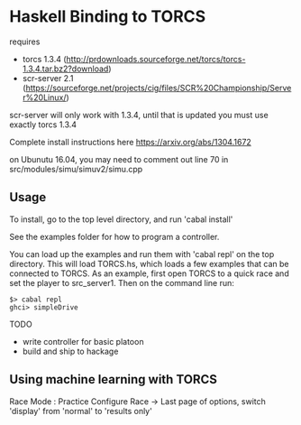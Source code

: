 # Haskell Binding to TORCS

requires 

- torcs 1.3.4 (http://prdownloads.sourceforge.net/torcs/torcs-1.3.4.tar.bz2?download)
- scr-server 2.1 (https://sourceforge.net/projects/cig/files/SCR%20Championship/Server%20Linux/)

scr-server will only work with 1.3.4, until that is updated you must use exactly torcs 1.3.4

Complete install instructions here https://arxiv.org/abs/1304.1672

on Ubunutu 16.04, you may need to comment out line 70 in src/modules/simu/simuv2/simu.cpp 

## Usage

To install, go to the top level directory, and run 'cabal install'

See the examples folder for how to program a controller.

You can load up the examples and run them with 'cabal repl' on the top directory. 
This will load TORCS.hs, which loads a few examples that can be connected to TORCS.
As an example, first open TORCS to a quick race and set the player to src_server1. 
Then on the command line run:

    $> cabal repl
    ghci> simpleDrive


TODO

- write controller for basic platoon
- build and ship to hackage

## Using machine learning with TORCS

Race Mode : Practice
Configure Race -> Last page of options, switch 'display' from 'normal' to 'results only'
